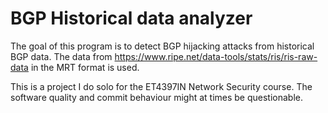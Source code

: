# BGP Historical data analyzer
The goal of this program is to detect BGP hijacking attacks from historical BGP data. The data from https://www.ripe.net/data-tools/stats/ris/ris-raw-data in the MRT format is used.

This is a project I do solo for the ET4397IN Network Security course. The software quality and commit behaviour might at times be questionable.
